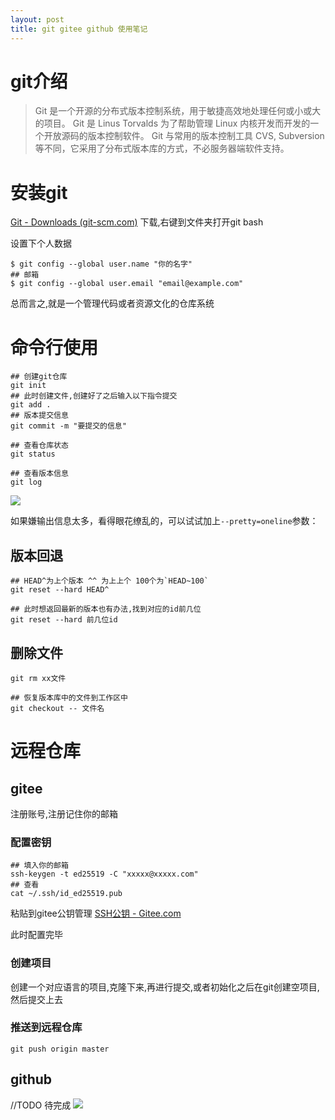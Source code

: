 ```yaml
---
layout: post
title: git gitee github 使用笔记
---
```

# git介绍
 
 > Git 是一个开源的分布式版本控制系统，用于敏捷高效地处理任何或小或大的项目。 Git 是 Linus Torvalds 为了帮助管理 Linux 内核开发而开发的一个开放源码的版本控制软件。 Git 与常用的版本控制工具 CVS, Subversion 等不同，它采用了分布式版本库的方式，不必服务器端软件支持。

# 安装git
[Git - Downloads (git-scm.com)](https://git-scm.com/downloads)
下载,右键到文件夹打开git bash

设置下个人数据
```shell
$ git config --global user.name "你的名字"
## 邮箱
$ git config --global user.email "email@example.com"
```


总而言之,就是一个管理代码或者资源文化的仓库系统
# 命令行使用
```shell
## 创建git仓库
git init
## 此时创建文件,创建好了之后输入以下指令提交
git add .
## 版本提交信息
git commit -m "要提交的信息"

## 查看仓库状态
git status

## 查看版本信息
git log

```
![](https://micah.fun:81/mkoss/img/Roaming/picgo/20211026--14-48-31-e7fbe4.png)

如果嫌输出信息太多，看得眼花缭乱的，可以试试加上`--pretty=oneline`参数：

## 版本回退
```shell
## HEAD^为上个版本 ^^ 为上上个 100个为`HEAD~100`
git reset --hard HEAD^

## 此时想返回最新的版本也有办法,找到对应的id前几位
git reset --hard 前几位id

```

## 删除文件
```shell
git rm xx文件

## 恢复版本库中的文件到工作区中
git checkout -- 文件名
```


# 远程仓库
## gitee
注册账号,注册记住你的邮箱

### 配置密钥
```shell
## 填入你的邮箱
ssh-keygen -t ed25519 -C "xxxxx@xxxxx.com"
## 查看
cat ~/.ssh/id_ed25519.pub

```

粘贴到gitee公钥管理
[SSH公钥 - Gitee.com](https://gitee.com/profile/sshkeys)

此时配置完毕
### 创建项目
创建一个对应语言的项目,克隆下来,再进行提交,或者初始化之后在git创建空项目,然后提交上去

### 推送到远程仓库
```shell
git push origin master
```
## github
//TODO 待完成
![](https://res.u-tools.cn/assets/avatars/8237f37fee7508026cc0f137e0986c3c.jpg)

